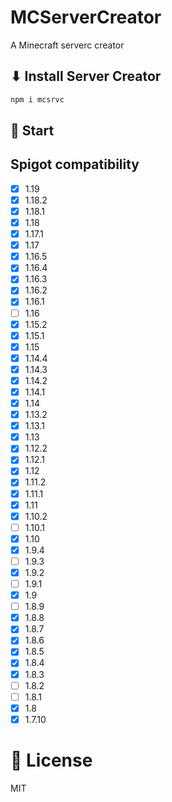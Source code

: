 # MCServerCreator
A Minecraft serverc creator

## ⬇ Install Server Creator
```bash
npm i mcsrvc
``` 

## 🧨 Start

## Spigot compatibility

- [x] 1.19
- [x] 1.18.2
- [x] 1.18.1
- [x] 1.18
- [x] 1.17.1
- [x] 1.17
- [x] 1.16.5
- [x] 1.16.4
- [x] 1.16.3
- [x] 1.16.2
- [x] 1.16.1
- [ ] 1.16
- [x] 1.15.2
- [x] 1.15.1
- [x] 1.15
- [x] 1.14.4
- [x] 1.14.3
- [x] 1.14.2
- [x] 1.14.1
- [x] 1.14
- [x] 1.13.2
- [x] 1.13.1
- [x] 1.13
- [x] 1.12.2
- [x] 1.12.1
- [x] 1.12
- [x] 1.11.2
- [x] 1.11.1
- [x] 1.11
- [x] 1.10.2
- [ ] 1.10.1
- [x] 1.10
- [x] 1.9.4
- [ ] 1.9.3
- [x] 1.9.2
- [ ] 1.9.1
- [x] 1.9
- [ ] 1.8.9
- [x] 1.8.8
- [x] 1.8.7
- [x] 1.8.6
- [x] 1.8.5
- [x] 1.8.4
- [x] 1.8.3
- [ ] 1.8.2
- [ ] 1.8.1
- [x] 1.8
- [x] 1.7.10

# 🔐 License 
MIT
